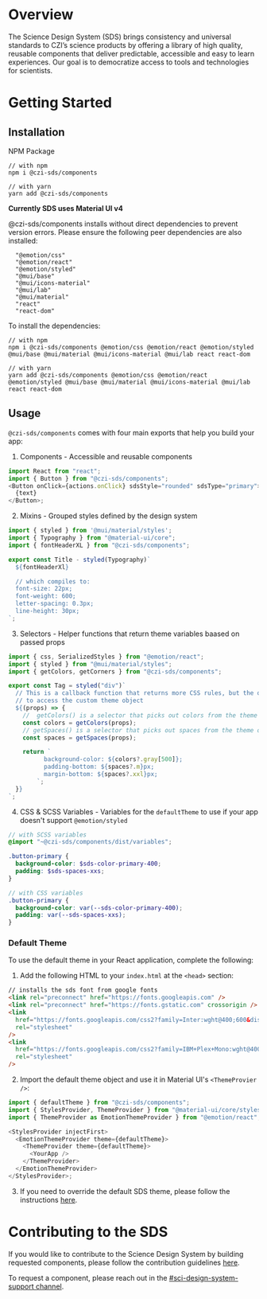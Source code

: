 # Overview

The Science Design System (SDS) brings consistency and universal standards to CZI’s science products by offering a library of high quality, reusable components that deliver predictable, accessible and easy to learn experiences. Our goal is to democratize access to tools and technologies for scientists.

# Getting Started

## Installation

NPM Package

```
// with npm
npm i @czi-sds/components

// with yarn
yarn add @czi-sds/components
```

**Currently SDS uses Material UI v4**

@czi-sds/components installs without direct dependencies to prevent version errors. Please ensure the following peer dependencies are also installed:

```
  "@emotion/css"
  "@emotion/react"
  "@emotion/styled"
  "@mui/base"
  "@mui/icons-material"
  "@mui/lab"
  "@mui/material"
  "react"
  "react-dom"
```

To install the dependencies:

```
// with npm
npm i @czi-sds/components @emotion/css @emotion/react @emotion/styled @mui/base @mui/material @mui/icons-material @mui/lab react react-dom

// with yarn
yarn add @czi-sds/components @emotion/css @emotion/react @emotion/styled @mui/base @mui/material @mui/icons-material @mui/lab react react-dom
```

## Usage

`@czi-sds/components` comes with four main exports that help you build your app:

1. Components - Accessible and reusable components

```javascript
import React from "react";
import { Button } from "@czi-sds/components";
<Button onClick={actions.onClick} sdsStyle="rounded" sdsType="primary">
  {text}
</Button>;
```

2. Mixins - Grouped styles defined by the design system

```javascript
import { styled } from '@mui/material/styles';
import { Typography } from "@material-ui/core";
import { fontHeaderXL } from "@czi-sds/components";

export const Title - styled(Typography)`
  ${fontHeaderXl}

  // which compiles to:
  font-size: 22px;
  font-weight: 600;
  letter-spacing: 0.3px;
  line-height: 30px;
`;
```

3. Selectors - Helper functions that return theme variables baased on passed props

```ts
import { css, SerializedStyles } from "@emotion/react";
import { styled } from "@mui/material/styles";
import { getColors, getCorners } from "@czi-sds/components";

export const Tag = styled("div")`
  // This is a callback function that returns more CSS rules, but the only way
  // to access the custom theme object
  ${(props) => {
    //  getColors() is a selector that picks out colors from the theme object
    const colors = getColors(props);
    // getSpaces() is a selector that picks out spaces from the theme object
    const spaces = getSpaces(props);

    return `
          background-color: ${colors?.gray[500]};
          padding-bottom: ${spaces?.m}px;
          margin-bottom: ${spaces?.xxl}px;
        `;
  }}
`;
```

4. CSS & SCSS Variables - Variables for the `defaultTheme` to use if your app doesn't support `@emotion/styled`

```scss
// with SCSS variables
@import "~@czi-sds/components/dist/variables";

.button-primary {
  background-color: $sds-color-primary-400;
  padding: $sds-spaces-xxs;
}

// with CSS variables
.button-primary {
  background-color: var(--sds-color-primary-400);
  padding: var(--sds-spaces-xxs);
}
```

### Default Theme

To use the default theme in your React application, complete the following:

1. Add the following HTML to your `index.html` at the `<head>` section:

```html
// installs the sds font from google fonts
<link rel="preconnect" href="https://fonts.googleapis.com" />
<link rel="preconnect" href="https://fonts.gstatic.com" crossorigin />
<link
  href="https://fonts.googleapis.com/css2?family=Inter:wght@400;600&display=swap"
  rel="stylesheet"
/>
<link
  href="https://fonts.googleapis.com/css2?family=IBM+Plex+Mono:wght@400;600&display=swap"
  rel="stylesheet"
/>
```

2. Import the default theme object and use it in Material UI's `<ThemeProvier />`:

```javascript
import { defaultTheme } from "@czi-sds/components";
import { StylesProvider, ThemeProvider } from "@material-ui/core/styles";
import { ThemeProvider as EmotionThemeProvider } from "@emotion/react";

<StylesProvider injectFirst>
  <EmotionThemeProvider theme={defaultTheme}>
    <ThemeProvider theme={defaultTheme}>
      <YourApp />
    </ThemeProvider>
  </EmotionThemeProvider>
</StylesProvider>;
```

3.  If you need to override the default SDS theme, please follow the instructions [here](https://github.com/chanzuckerberg/sci-components/blob/main/docs/how-to-override-default-theme.md).

# Contributing to the SDS

If you would like to contribute to the Science Design System by building requested components, please follow the contribution guidelines [here](https://github.com/chanzuckerberg/sci-components/blob/main/docs/contribution.md).

To request a component, please reach out in the [#sci-design-system-support channel](https://czi-sci.slack.com/archives/C032S43KKFV).
